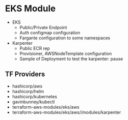 # EKS Module

- EKS
  - Public/Private Endpoint
  - Auth configmap configuration
  - Fargante configuration to some namespaces
- Karpenter
  - Public ECR rep
  - Provisioner, AWSNodeTemplate configuration
  - Sample of Deployment to test the karpenter: pause 

## TF Providers

- hashicorp/aws
- hashicorp/helm
- hashicorp/kubernetes
- gavinbunney/kubectl
- terraform-aws-modules/eks/aws
- terraform-aws-modules/eks/aws//modules/karpenter
